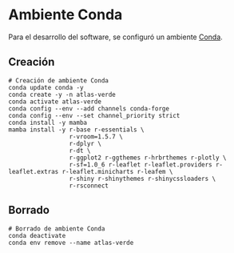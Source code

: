 # Ambiente Conda

Para el desarrollo del software, se configuró un ambiente [Conda](https://docs.conda.io/).

## Creación
```shell
# Creación de ambiente Conda
conda update conda -y
conda create -y -n atlas-verde
conda activate atlas-verde
conda config --env --add channels conda-forge
conda config --env --set channel_priority strict
conda install -y mamba
mamba install -y r-base r-essentials \
                 r-vroom=1.5.7 \
                 r-dplyr \
                 r-dt \
                 r-ggplot2 r-ggthemes r-hrbrthemes r-plotly \
                 r-sf=1.0_6 r-leaflet r-leaflet.providers r-leaflet.extras r-leaflet.minicharts r-leafem \
                 r-shiny r-shinythemes r-shinycssloaders \
                 r-rsconnect
```

## Borrado
```shell
# Borrado de ambiente Conda
conda deactivate
conda env remove --name atlas-verde
```
